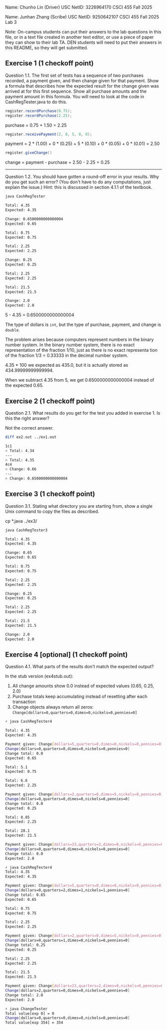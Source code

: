 Name: Chunho Lin (Driver)
USC NetID: 3226964170
CSCI 455 Fall 2025

Name: Junhan Zhang (Scribe)
USC NetID: 9250642107
CSCI 455 Fall 2025
Lab 3

Note: On-campus students can put their answers to the lab questions in this file, or in a text file created in another text editor, or use a piece of paper they can show to their lab TA.  DEN students will need to put their answers in this README, so they will get submitted.

## Exercise 1 (1 checkoff point)

Question 1.1. The first set of tests has a sequence of two purchases recorded, a payment given, and then change given for that payment. Show a formula that describes how the expected result for the change given was arrived at for this first sequence. Show all purchase amounts and the payment amount in this formula. You will need to look at the code in CashRegTester.java to do this.

```java
register.recordPurchase(0.75);
register.recordPurchase(2.25);
```

purchase = 0.75 + 1.50 = 2.25

```java
register.receivePayment(2, 0, 5, 0, 0);
```

payment = 2 * (1.00) + 0 * (0.25) + 5 * (0.10) + 0 * (0.05) + 0 * (0.01) = 2.50

```java
register.giveChange()
```

change = payment - purchase = 2.50 - 2.25 = 0.25

---

Question 1.2. You should have gotten a round-off error in your results. Why do you get such an error? (You don't have to do any computations, just explain the issue.) Hint: this is discussed in section 4.1.1 of the textbook.

```bash
java CashRegTester

Total: 4.35
Expected: 4.35

Change: 0.6500000000000004
Expected: 0.65

Total: 0.75
Expected: 0.75

Total: 2.25
Expected: 2.25

Change: 0.25
Expected: 0.25

Total: 2.25
Expected: 2.25

Total: 21.5
Expected: 21.5

Change: 2.0
Expected: 2.0
```

5 - 4.35 = 0.6500000000000004

The type of dollars is `int`, but the type of purchase, payment, and change is `double`.

The problem arises because computers represent numbers in the binary number system. In the binary number system, there is no exact representation of the fraction 1/10, just as there is no exact representa tion of the fraction 1/3 = 0.33333 in the decimal number system.

4.35 * 100 we expected as 435.0, but it is actually stored as 434.99999999999994.

When we subtract 4.35 from 5, we get 0.6500000000000004 instead of the expected 0.65.

## Exercise 2 (1 checkoff point)


Question 2.1. What results do you get for the test you added in exercise 1. Is this the right answer?

Not the correct answer.

```bash
diff ex2.out ../ex1.out

1c1
< Total: 4.34
---
> Total: 4.35
4c4
< Change: 0.66
---
> Change: 0.6500000000000004
```

## Exercise 3 (1 checkoff point)

Question 3.1. Stating what directory you are starting from, show a single Unix command to copy the files as described.

cp *.java ../ex3/

```bash
java CashRegTester3

Total: 4.35
Expected: 4.35

Change: 0.65
Expected: 0.65

Total: 0.75
Expected: 0.75

Total: 2.25
Expected: 2.25

Change: 0.25
Expected: 0.25

Total: 2.25
Expected: 2.25

Total: 21.5
Expected: 21.5

Change: 2.0
Expected: 2.0
```

## Exercise 4 [optional] (1 checkoff point)

Question 4.1. What parts of the results don't match the expected output?

In the stub version (ex4stub.out):
1. All change amounts show 0.0 instead of expected values (0.65, 0.25, 2.0)
2. Purchase totals keep accumulating instead of resetting after each transaction
3. Change objects always return all zeros: `Change[dollars=0,quarters=0,dimes=0,nickels=0,pennies=0]`

```bash
⚡ java CashRegTester4

Total: 4.35
Expected: 4.35

Payment given: Change[dollars=5,quarters=0,dimes=0,nickels=0,pennies=0]
Change[dollars=0,quarters=0,dimes=0,nickels=0,pennies=0]
Change total: 0.0
Expected: 0.65

Total: 5.1
Expected: 0.75

Total: 6.6
Expected: 2.25

Payment given: Change[dollars=2,quarters=0,dimes=5,nickels=0,pennies=0]
Change[dollars=0,quarters=0,dimes=0,nickels=0,pennies=0]
Change total: 0.0
Expected: 0.25

Total: 8.85
Expected: 2.25

Total: 28.1
Expected: 21.5

Payment given: Change[dollars=23,quarters=2,dimes=0,nickels=0,pennies=0]
Change[dollars=0,quarters=0,dimes=0,nickels=0,pennies=0]
Change total: 0.0
Expected: 2.0
```

```bash
⚡ java CashRegTester4
Total: 4.35
Expected: 4.35

Payment given: Change[dollars=5,quarters=0,dimes=0,nickels=0,pennies=0]
Change[dollars=0,quarters=2,dimes=1,nickels=1,pennies=0]
Change total: 0.65
Expected: 0.65

Total: 0.75
Expected: 0.75

Total: 2.25
Expected: 2.25

Payment given: Change[dollars=2,quarters=0,dimes=5,nickels=0,pennies=0]
Change[dollars=0,quarters=1,dimes=0,nickels=0,pennies=0]
Change total: 0.25
Expected: 0.25

Total: 2.25
Expected: 2.25

Total: 21.5
Expected: 21.5

Payment given: Change[dollars=23,quarters=2,dimes=0,nickels=0,pennies=0]
Change[dollars=2,quarters=0,dimes=0,nickels=0,pennies=0]
Change total: 2.0
Expected: 2.0
```


```bash
⚡ java ChangeTester
Total value[exp 0] = 0
Change[dollars=0,quarters=0,dimes=0,nickels=0,pennies=0]
Total value[exp 354] = 354
```
